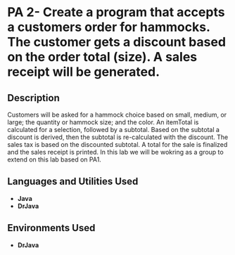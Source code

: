 <h1>PA 2- Create a program that accepts a customers order for hammocks. The customer gets 
  a discount based on the order total (size). A sales receipt will be generated. </h1>


<h2>Description</h2>
Customers will be asked for a hammock choice based on small, medium, or large; 
the quantity or hammock size; and the color. An itemTotal is calculated for a 
selection, followed by a subtotal. Based on the subtotal a discount is derived, 
then the subtotal is re-calculated with the discount. The sales tax is based on 
the discounted subtotal. A total for the sale is finalized and the sales receipt 
is printed. In this lab we will be wokring as a group to extend on this lab based
on PA1. 
<br />


<h2>Languages and Utilities Used</h2>

- <b>Java</b> 
- <b>DrJava</b>

<h2>Environments Used </h2>

- <b>DrJava</b> 



<!--
 ```diff
- text in red
+ text in green
! text in orange
# text in gray
@@ text in purple (and bold)@@
```
--!>
